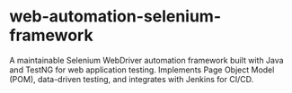 # web-automation-selenium-framework
A maintainable Selenium WebDriver automation framework built with Java and TestNG for web application testing. Implements Page Object Model (POM), data-driven testing, and integrates with Jenkins for CI/CD.
